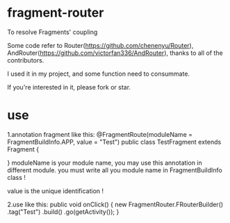 # fragment-router
To resolve Fragments' coupling 

Some code refer to Router(https://github.com/chenenyu/Router), AndRouter(https://github.com/victorfan336/AndRouter), thanks to all of the contributors.

I used it in my project, and some function need to consummate.

If you're interested in it, please fork or star.

# use
 1.annotation fragment like this:
 @FragmentRoute(moduleName = FragmentBuildInfo.APP, value = "Test")
public class TestFragment extends Fragment {

}
moduleName is your module name, you may use this annotation in different module.
you must write all you module name in FragmentBuildInfo class !

value is the unique identification !

 2.use like this:
 public void onClick() {
        new FragmentRouter.FRouterBuilder()
                .tag("Test")
                .build()
                .go(getActivity());
    }
